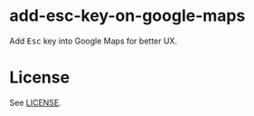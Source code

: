 # add-esc-key-on-google-maps

Add <kbd>Esc</kbd> key into Google Maps for better UX.

# License

See [LICENSE](LICENSE).
